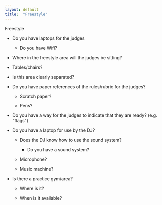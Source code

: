 ```yaml
---
layout: default
title:  "Freestyle"
---
```


Freestyle

* Do you have laptops for the judges

    * Do you have Wifi?

* Where in the freestyle area will the judges be sitting?

* Tables/chairs?

* Is this area clearly separated?

* Do you have paper references of the rules/rubric for the judges?

    * Scratch paper?

    * Pens?

* Do you have a way for the judges to indicate that they are ready? (e.g. "flags")

* Do you have a laptop for use by the DJ?

    * Does the DJ know how to use the sound system?

        * Do you have a sound system?

    * Microphone?

    * Music machine?

* Is there a practice gym/area?

    * Where is it?

    * When is it available?
